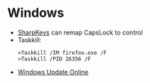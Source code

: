 # Windows

* [SharpKeys](https://github.com/randyrants/sharpkeys/releases) can remap CapsLock to control
* Taskkill:
    ```
    >Taskkill /IM firefox.exe /F
    >Taskkill /PID 26356 /F
    
    ```
* [Windows Update Online](https://www.microsoft.com/en-ca/software-download/windows10)
